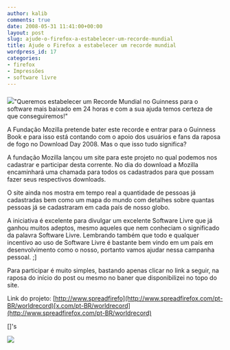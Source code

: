 ```yaml
---
author: kalib
comments: true
date: 2008-05-31 11:41:00+00:00
layout: post
slug: ajude-o-firefox-a-estabelecer-um-recorde-mundial
title: Ajude o Firefox a estabelecer um recorde mundial
wordpress_id: 17
categories:
- firefox
- Impressões
- software livre
---
```


### 







[![](http://1.bp.blogspot.com/_5kfJplBiYy0/SEE5sXYArPI/AAAAAAAAADc/FQUeQoIz7t8/s320/dday_badge_fox.png)](http://1.bp.blogspot.com/_5kfJplBiYy0/SEE5sXYArPI/AAAAAAAAADc/FQUeQoIz7t8/s1600-h/dday_badge_fox.png)"Queremos estabelecer um Recorde Mundial no Guinness para o software mais baixado em 24 horas e com a sua ajuda temos certeza de que conseguiremos!"




A Fundação Mozilla pretende bater este recorde e entrar para o Guinness Book e para isso está contando com o apoio dos usuários e fans da raposa de fogo no Download Day 2008. Mas o que isso tudo significa?




A fundação Mozilla lançou um site para este projeto no qual podemos nos cadastrar e participar desta corrente. No dia do download a Mozilla encaminhará uma chamada para todos os cadastrados para que possam fazer seus respectivos downloads.




O site ainda nos mostra em tempo real a quantidade de pessoas já cadastradas bem como um mapa do mundo com detalhes sobre quantas pessoas já se cadastraram em cada país de nosso globo.




A iniciativa é excelente para divulgar um excelente Software Livre que já ganhou muitos adeptos, mesmo aqueles que nem conheciam o significado da palavra Software Livre. Lembrando também que todo e qualquer incentivo ao uso de Software Livre é bastante bem vindo em um país em desenvolvimento como o nosso, portanto vamos ajudar nessa campanha pessoal. ;]




Para participar é muito simples, bastando apenas clicar no link a seguir, na raposa do início do post ou mesmo no baner que disponibilizei no topo do site.




Link do projeto: [http://www.spreadfirefo](http://www.spreadfirefox.com/pt-BR/worldrecord)[x.com/pt-BR/worldrecord](http://www.spreadfirefox.com/pt-BR/worldrecord)




[]'s




[![](http://img376.imageshack.us/img376/8000/userbar635980sd7.gif)](http://img376.imageshack.us/img376/8000/userbar635980sd7.gif)



